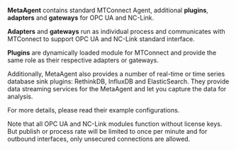 **MetaAgent** contains standard MTConnect Agent, additional **plugins**, **adapters** and **gateways** for OPC UA and NC-Link.

**Adapters** and **gateways** run as individual process and communicates with MTConnect to support OPC UA and NC-Link standard interface.
                                                                         
**Plugins** are dynamically loaded module for MTConnect and provide the same role as their respective adapters or gateways.
                    
Additionally, MetaAgent also provides a number of real-time or time series database sink plugins: RethinkDB, InfluxDB and ElasticSearch. They provide data streaming services for the MetaAgent and let you capture the data for analysis.

For more details, please read their example configurations.

Note that all OPC UA and NC-Link modules function without license keys. But publish or process rate will be limited to once per minute and for outbound interfaces, only unsecured connections are allowed.
